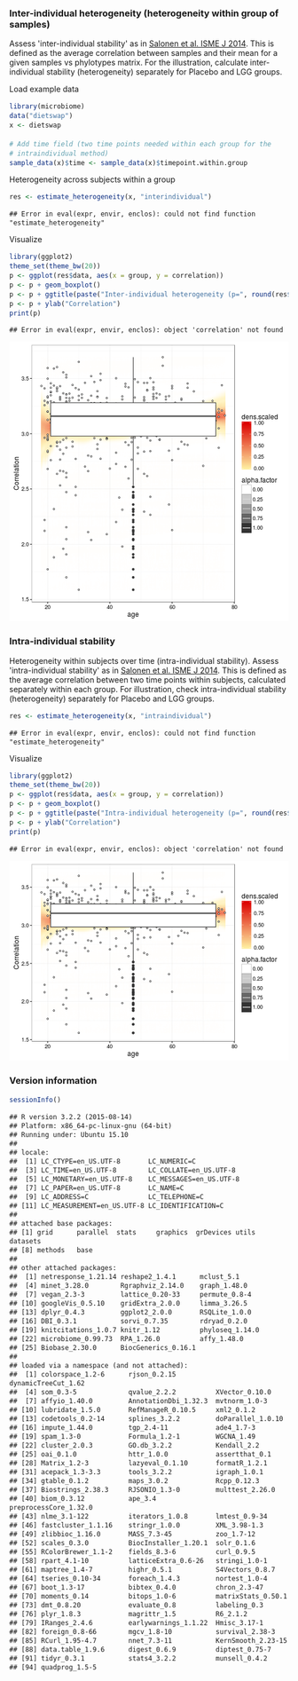 ### Inter-individual heterogeneity (heterogeneity within group of samples)

Assess 'inter-individual stability' as in [Salonen et al. ISME J 2014](http://www.nature.com/ismej/journal/v8/n11/full/ismej201463a.html). This is defined as the average correlation between samples and their mean for a given samples vs phylotypes matrix. For the illustration, calculate inter-individual stability (heterogeneity) separately for Placebo and LGG groups.

Load example data


```r
library(microbiome)
data("dietswap")
x <- dietswap

# Add time field (two time points needed within each group for the 
# intraindividual method)
sample_data(x)$time <- sample_data(x)$timepoint.within.group
```


Heterogeneity across subjects within a group


```r
res <- estimate_heterogeneity(x, "interindividual")
```

```
## Error in eval(expr, envir, enclos): could not find function "estimate_heterogeneity"
```


Visualize


```r
library(ggplot2)
theme_set(theme_bw(20))
p <- ggplot(res$data, aes(x = group, y = correlation))
p <- p + geom_boxplot()
p <- p + ggtitle(paste("Inter-individual heterogeneity (p=", round(res$p.value, 6), ")"))
p <- p + ylab("Correlation")
print(p)
```

```
## Error in eval(expr, envir, enclos): object 'correlation' not found
```

![plot of chunk heterogeneity-example2d](figure/heterogeneity-example2d-1.png)


### Intra-individual stability

Heterogeneity within subjects over time (intra-individual stability). Assess 'intra-individual stability' as in [Salonen et al. ISME J 2014](http://www.nature.com/ismej/journal/v8/n11/full/ismej201463a.html). This is defined as the average correlation between two time points within subjects, calculated separately within each group. For illustration, check intra-individual stability (heterogeneity) separately for Placebo and LGG groups.


```r
res <- estimate_heterogeneity(x, "intraindividual")
```

```
## Error in eval(expr, envir, enclos): could not find function "estimate_heterogeneity"
```


Visualize


```r
library(ggplot2)
theme_set(theme_bw(20))
p <- ggplot(res$data, aes(x = group, y = correlation))
p <- p + geom_boxplot()
p <- p + ggtitle(paste("Intra-individual heterogeneity (p=", round(res$p.value, 6), ")"))
p <- p + ylab("Correlation")
print(p)
```

```
## Error in eval(expr, envir, enclos): object 'correlation' not found
```

![plot of chunk heterogeneity-intra](figure/heterogeneity-intra-1.png)


### Version information


```r
sessionInfo()
```

```
## R version 3.2.2 (2015-08-14)
## Platform: x86_64-pc-linux-gnu (64-bit)
## Running under: Ubuntu 15.10
## 
## locale:
##  [1] LC_CTYPE=en_US.UTF-8       LC_NUMERIC=C              
##  [3] LC_TIME=en_US.UTF-8        LC_COLLATE=en_US.UTF-8    
##  [5] LC_MONETARY=en_US.UTF-8    LC_MESSAGES=en_US.UTF-8   
##  [7] LC_PAPER=en_US.UTF-8       LC_NAME=C                 
##  [9] LC_ADDRESS=C               LC_TELEPHONE=C            
## [11] LC_MEASUREMENT=en_US.UTF-8 LC_IDENTIFICATION=C       
## 
## attached base packages:
## [1] grid      parallel  stats     graphics  grDevices utils     datasets 
## [8] methods   base     
## 
## other attached packages:
##  [1] netresponse_1.21.14 reshape2_1.4.1      mclust_5.1         
##  [4] minet_3.28.0        Rgraphviz_2.14.0    graph_1.48.0       
##  [7] vegan_2.3-3         lattice_0.20-33     permute_0.8-4      
## [10] googleVis_0.5.10    gridExtra_2.0.0     limma_3.26.5       
## [13] dplyr_0.4.3         ggplot2_2.0.0       RSQLite_1.0.0      
## [16] DBI_0.3.1           sorvi_0.7.35        rdryad_0.2.0       
## [19] knitcitations_1.0.7 knitr_1.12          phyloseq_1.14.0    
## [22] microbiome_0.99.73  RPA_1.26.0          affy_1.48.0        
## [25] Biobase_2.30.0      BiocGenerics_0.16.1
## 
## loaded via a namespace (and not attached):
##  [1] colorspace_1.2-6      rjson_0.2.15          dynamicTreeCut_1.62  
##  [4] som_0.3-5             qvalue_2.2.2          XVector_0.10.0       
##  [7] affyio_1.40.0         AnnotationDbi_1.32.3  mvtnorm_1.0-3        
## [10] lubridate_1.5.0       RefManageR_0.10.5     xml2_0.1.2           
## [13] codetools_0.2-14      splines_3.2.2         doParallel_1.0.10    
## [16] impute_1.44.0         tgp_2.4-11            ade4_1.7-3           
## [19] spam_1.3-0            Formula_1.2-1         WGCNA_1.49           
## [22] cluster_2.0.3         GO.db_3.2.2           Kendall_2.2          
## [25] oai_0.1.0             httr_1.0.0            assertthat_0.1       
## [28] Matrix_1.2-3          lazyeval_0.1.10       formatR_1.2.1        
## [31] acepack_1.3-3.3       tools_3.2.2           igraph_1.0.1         
## [34] gtable_0.1.2          maps_3.0.2            Rcpp_0.12.3          
## [37] Biostrings_2.38.3     RJSONIO_1.3-0         multtest_2.26.0      
## [40] biom_0.3.12           ape_3.4               preprocessCore_1.32.0
## [43] nlme_3.1-122          iterators_1.0.8       lmtest_0.9-34        
## [46] fastcluster_1.1.16    stringr_1.0.0         XML_3.98-1.3         
## [49] zlibbioc_1.16.0       MASS_7.3-45           zoo_1.7-12           
## [52] scales_0.3.0          BiocInstaller_1.20.1  solr_0.1.6           
## [55] RColorBrewer_1.1-2    fields_8.3-6          curl_0.9.5           
## [58] rpart_4.1-10          latticeExtra_0.6-26   stringi_1.0-1        
## [61] maptree_1.4-7         highr_0.5.1           S4Vectors_0.8.7      
## [64] tseries_0.10-34       foreach_1.4.3         nortest_1.0-4        
## [67] boot_1.3-17           bibtex_0.4.0          chron_2.3-47         
## [70] moments_0.14          bitops_1.0-6          matrixStats_0.50.1   
## [73] dmt_0.8.20            evaluate_0.8          labeling_0.3         
## [76] plyr_1.8.3            magrittr_1.5          R6_2.1.2             
## [79] IRanges_2.4.6         earlywarnings_1.1.22  Hmisc_3.17-1         
## [82] foreign_0.8-66        mgcv_1.8-10           survival_2.38-3      
## [85] RCurl_1.95-4.7        nnet_7.3-11           KernSmooth_2.23-15   
## [88] data.table_1.9.6      digest_0.6.9          diptest_0.75-7       
## [91] tidyr_0.3.1           stats4_3.2.2          munsell_0.4.2        
## [94] quadprog_1.5-5
```


